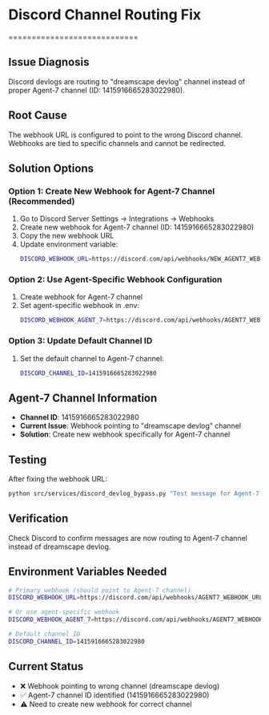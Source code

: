 # Discord Channel Routing Fix
============================

## Issue Diagnosis
Discord devlogs are routing to "dreamscape devlog" channel instead of proper Agent-7 channel (ID: 1415916665283022980).

## Root Cause
The webhook URL is configured to point to the wrong Discord channel. Webhooks are tied to specific channels and cannot be redirected.

## Solution Options

### Option 1: Create New Webhook for Agent-7 Channel (Recommended)
1. Go to Discord Server Settings → Integrations → Webhooks
2. Create new webhook for Agent-7 channel (ID: 1415916665283022980)
3. Copy the new webhook URL
4. Update environment variable:
   ```bash
   DISCORD_WEBHOOK_URL=https://discord.com/api/webhooks/NEW_AGENT7_WEBHOOK_URL
   ```

### Option 2: Use Agent-Specific Webhook Configuration
1. Create webhook for Agent-7 channel
2. Set agent-specific webhook in .env:
   ```bash
   DISCORD_WEBHOOK_AGENT_7=https://discord.com/api/webhooks/AGENT7_WEBHOOK_URL
   ```

### Option 3: Update Default Channel ID
1. Set the default channel to Agent-7 channel:
   ```bash
   DISCORD_CHANNEL_ID=1415916665283022980
   ```

## Agent-7 Channel Information
- **Channel ID**: 1415916665283022980
- **Current Issue**: Webhook pointing to "dreamscape devlog" channel
- **Solution**: Create new webhook specifically for Agent-7 channel

## Testing
After fixing the webhook URL:
```bash
python src/services/discord_devlog_bypass.py "Test message for Agent-7 channel" captain
```

## Verification
Check Discord to confirm messages are now routing to Agent-7 channel instead of dreamscape devlog.

## Environment Variables Needed
```bash
# Primary webhook (should point to Agent-7 channel)
DISCORD_WEBHOOK_URL=https://discord.com/api/webhooks/AGENT7_WEBHOOK_URL

# Or use agent-specific webhook
DISCORD_WEBHOOK_AGENT_7=https://discord.com/api/webhooks/AGENT7_WEBHOOK_URL

# Default channel ID
DISCORD_CHANNEL_ID=1415916665283022980
```

## Current Status
- ❌ Webhook pointing to wrong channel (dreamscape devlog)
- ✅ Agent-7 channel ID identified (1415916665283022980)
- ⚠️ Need to create new webhook for correct channel
